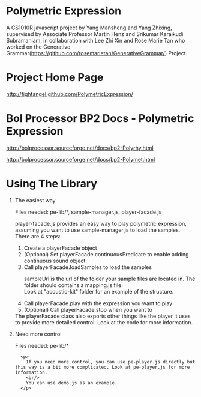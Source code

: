 Polymetric Expression
====================
A CS1010R javascript project by Yang Mansheng and Yang Zhixing, supervised by Associate Professor Martin Henz 
and Srikumar Karaikudi Subramaniam, in collaboration with Lee Zhi Xin and Rose Marie Tan who worked on the 
Generative Grammar(https://github.com/rosemarietan/GenerativeGrammar/) Project.


Project Home Page
====================
http://fightangel.github.com/PolymetricExpression/


Bol Processor BP2 Docs - Polymetric Expression
====================
http://bolprocessor.sourceforge.net/docs/bp2-Polyrhy.html

http://bolprocessor.sourceforge.net/docs/bp2-Polymet.html


Using The Library
====================
<ol>
	<li>
      <p>The easiest way</p>
      <p>Files needed: pe-lib/*, sample-manager.js, player-facade.js</p>
      <p>
      	player-facade.js provides an easy way to play polymetric expression, assuming you want to use sample-manager.js to load the samples.
      	<br/>
      	There are 4 steps:</p>
      <ol>
      	<li>
      		Create a playerFacade object
      	</li>
      	<li>
      		(Optional) Set playerFacade.continuousPredicate to enable adding continuous sound object
      	</li>
      	<li>
      		Call playerFacade.loadSamples to load the samples
      		<p>
      			sampleUrl is the url of the folder your sample files are located in. The folder should contains a mapping.js file. 
         		<br/>
         		Look at "acoustic-kit" folder for an example of the structure.
         	</p>
      	</li>
      	<li>
      		Call playerFacade.play with the expression you want to play
      	</li>
      	<li>
      		(Optional) Call playerFacade.stop when you want to
      	</li>
      </ol>
      The playerFacade class also exports other things like the player it uses to provide more detailed control. Look at the code for more information.
   </li>
   <li>
      <p>Need more control</p>
      <p>Files needed: pe-lib/*</p>
      
      <p>
      	If you need more control, you can use pe-player.js directly but this way is a bit more complicated. Look at pe-player.js for more information.
      	<br/>
      	You can use demo.js as an example.
      </p>
   </li>
</ol>
